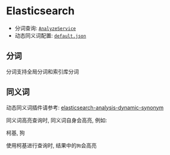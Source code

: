 # Elasticsearch

- 分词查询: [`AnalyzeService`](https://github.com/Houtaroy/java-samples/blob/main/elasticsearch/src/main/java/cn/houtaroy/java/samples/elasticsearch/AnalyzeService.java)
- 动态同义词配置: [`default.json`](https://github.com/Houtaroy/java-samples/blob/main/elasticsearch/src/main/resources/elasticsearch/settings/default.json)

## 分词

分词支持全局分词和索引库分词

## 同义词

动态同义词插件请参考: [elasticsearch-analysis-dynamic-synonym](https://github.com/Houtaroy/elasticsearch-analysis-dynamic-synonym)

同义词高亮查询时, 同义词自身会高亮, 例如:

柯基, 狗

使用柯基进行查询时, 结果中的`狗`会高亮